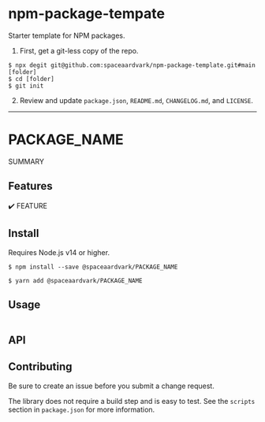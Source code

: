 # npm-package-tempate

Starter template for NPM packages.

1. First, get a git-less copy of the repo.

```shell
$ npx degit git@github.com:spaceaardvark/npm-package-template.git#main [folder]
$ cd [folder]
$ git init
```

2. Review and update `package.json`, `README.md`, `CHANGELOG.md`, and `LICENSE`.

---

# PACKAGE_NAME

SUMMARY

## Features

:heavy_check_mark: FEATURE

## Install

Requires Node.js v14 or higher.

```shell
$ npm install --save @spaceaardvark/PACKAGE_NAME
```

```shell
$ yarn add @spaceaardvark/PACKAGE_NAME
```

## Usage

```javascript

```

## API

## Contributing

Be sure to create an issue before you submit a change request.

The library does not require a build step and is easy to test. See the `scripts`
section in `package.json` for more information.
